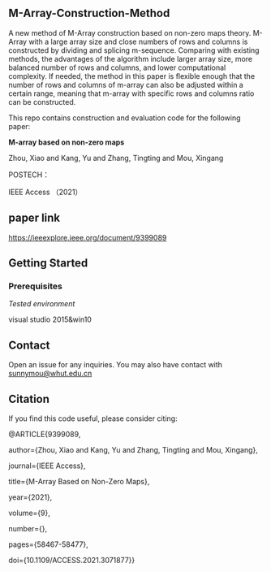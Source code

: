 ## M-Array-Construction-Method

A new method of M-Array construction based on non-zero maps theory. M-Array with a large array size and close numbers of rows and columns is
constructed by dividing and splicing m-sequence. Comparing with existing methods, the advantages of the 
algorithm include larger array size, more balanced number of rows and columns, and lower computational 
complexity. If needed, the method in this paper is flexible enough that the number of rows and columns of 
m-array can also be adjusted within a certain range, meaning that m-array with specific rows and columns
ratio can be constructed.

This repo contains construction and evaluation code for the following paper:

**M-array based on non-zero maps**

Zhou, Xiao and Kang, Yu and Zhang, Tingting and Mou, Xingang

POSTECH：

IEEE Access （2021）

## paper link

https://ieeexplore.ieee.org/document/9399089

## Getting Started

### Prerequisites

*Tested environment*

visual studio 2015&win10

## Contact

Open an issue for any inquiries. You may also have contact with  sunnymou@whut.edu.cn

## Citation

If you find this code useful, please consider citing:

@ARTICLE{9399089,

  author={Zhou, Xiao and Kang, Yu and Zhang, Tingting and Mou, Xingang},
  
  journal={IEEE Access}, 
  
  title={M-Array Based on Non-Zero Maps}, 
  
  year={2021},
  
  volume={9},
  
  number={},
  
  pages={58467-58477},
  
  doi={10.1109/ACCESS.2021.3071877}}

